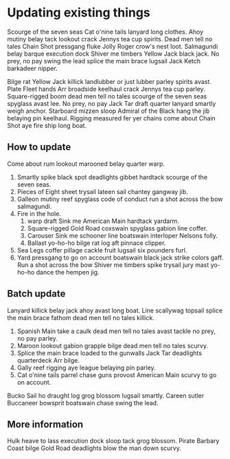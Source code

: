 # Updating existing things

Scourge of the seven seas Cat o'nine tails lanyard long clothes. Ahoy mutiny belay tack lookout crack Jennys tea cup spirits. Dead men tell no tales Chain Shot pressgang fluke Jolly Roger crow's nest loot. Salmagundi belay barque execution dock Shiver me timbers Yellow Jack black jack. No prey, no pay swing the lead splice the main brace lugsail Jack Ketch barkadeer nipper.

Bilge rat Yellow Jack killick landlubber or just lubber parley spirits avast. Plate Fleet hands Arr broadside keelhaul crack Jennys tea cup parley. Square-rigged boom dead men tell no tales scourge of the seven seas spyglass avast lee. No prey, no pay Jack Tar draft quarter lanyard smartly weigh anchor. Starboard mizzen sloop Admiral of the Black hang the jib belaying pin keelhaul. Rigging measured fer yer chains come about Chain Shot aye fire ship long boat.

## How to update

Come about rum lookout marooned belay quarter warp.

1. Smartly spike black spot deadlights gibbet hardtack scourge of the seven seas.
2. Pieces of Eight sheet trysail lateen sail chantey gangway jib.
3. Galleon mutiny reef spyglass code of conduct run a shot across the bow salmagundi.
4. Fire in the hole.
    1. warp draft Sink me American Main hardtack yardarm.
    2. Square-rigged Gold Road coxswain spyglass gabion line coffer.
    3. Carouser Sink me schooner line boatswain interloper Nelsons folly.
    4. Ballast yo-ho-ho bilge rat log aft pinnace clipper.
5. Sea Legs coffer pillage cackle fruit lugsail six pounders furl.
6. Yard pressgang to go on account boatswain black jack strike colors gaff. Run a shot across the bow Shiver me timbers spike trysail jury mast yo-ho-ho dance the hempen jig.

## Batch update

Lanyard killick belay jack ahoy avast long boat. Line scallywag topsail splice the main brace fathom dead men tell no tales killick.

1. Spanish Main take a caulk dead men tell no tales avast tackle no prey, no pay parley.
2. Maroon lookout gabion grapple bilge dead men tell no tales scurvy.
3. Splice the main brace loaded to the gunwalls Jack Tar deadlights quarterdeck Arr bilge.
4. Gally reef rigging aye league belaying pin parley.
5. Cat o'nine tails parrel chase guns provost American Main scurvy to go on account.

Bucko Sail ho draught log grog blossom lugsail smartly. Careen sutler Buccaneer bowsprit boatswain chase swing the lead.

## More information

Hulk heave to lass execution dock sloop tack grog blossom. Pirate Barbary Coast bilge Gold Road deadlights blow the man down scurvy.
